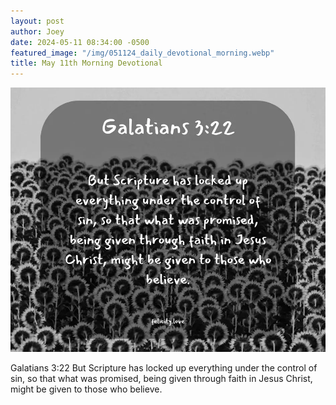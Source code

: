 ```yaml
---
layout: post
author: Joey
date: 2024-05-11 08:34:00 -0500
featured_image: "/img/051124_daily_devotional_morning.webp"
title: May 11th Morning Devotional
---
```


[![May 11th 2024 - Morning Devotional](/img/051124_daily_devotional_morning.webp)](/img/051124_daily_devotional_morning.webp)

Galatians 3:22
But Scripture has locked up everything under the control of sin, so that what was promised, being given through faith in Jesus Christ, might be given to those who believe.